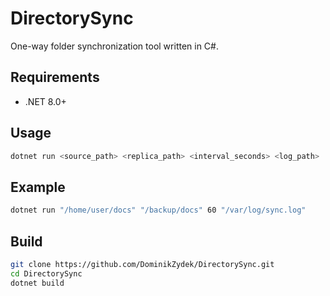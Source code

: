 # DirectorySync

One-way folder synchronization tool written in C#.

## Requirements

- .NET 8.0+

## Usage

```bash
dotnet run <source_path> <replica_path> <interval_seconds> <log_path>
```

## Example

```bash
dotnet run "/home/user/docs" "/backup/docs" 60 "/var/log/sync.log"
```

## Build

```bash
git clone https://github.com/DominikZydek/DirectorySync.git
cd DirectorySync
dotnet build
```
